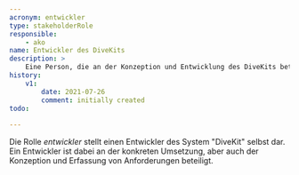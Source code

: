 ```yaml
---
acronym: entwickler
type: stakeholderRole
responsible: 
    - ako
name: Entwickler des DiveKits
description: >
    Eine Person, die an der Konzeption und Entwicklung des DiveKits beteiligt ist
history:
    v1:
        date: 2021-07-26
        comment: initially created
todo: 
           
---
```


Die Rolle _entwickler_ stellt einen Entwickler des System "DiveKit" selbst dar. Ein Entwickler ist dabei an der konkreten Umsetzung, aber auch der Konzeption und Erfassung von Anforderungen beteiligt.